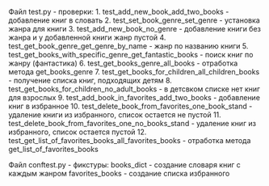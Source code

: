 Файл test.py - проверки:
	1.	test_add_new_book_add_two_books - добавление книг в словать
	2.	test_set_book_genre_set_genre - установка жанра для книги
	3.	test_add_new_book_no_genre - добавление книги без жанра и у добавленной книги жанр пустой
	4.	test_get_book_genre_get_genre_by_name - жанр по названию книги
	5.	test_get_books_with_specific_genre_get_fantastic_books - поиск книг по жанру (фантастика)
	6.	test_get_books_genre_all_books - отработка метода get_books_genre
	7.	test_get_books_for_children_all_children_books - получение списка книг, подходящих детям
	8.	test_get_books_for_children_no_adult_books - в детсвком списке нет книг для взрослых
	9.	test_add_book_in_favorites_add_two_books - добавление книг в избранное
	10.	test_delete_book_from_favorites_one_book_stand - удаление книги из избранного, список остается не пустой
	11.	test_delete_book_from_favorites_one_no_books_stand - удаление книг из избранного, список остается пустой
	12.	test_get_list_of_favorites_books_all_favorites_books - отработка метода get_list_of_favorites_books

Файл conftest.py - фикстуры:
books_dict - создание словаря книг с каждым жанром
favorites_books - создание списка избранного
